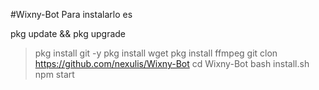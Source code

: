 #Wixny-Bot 
Para instalarlo es 

pkg update && pkg upgrade
> pkg install git -y
> pkg install wget
> pkg install ffmpeg
> git clon https://github.com/nexulis/Wixny-Bot
> cd Wixny-Bot
> bash install.sh
> npm start
